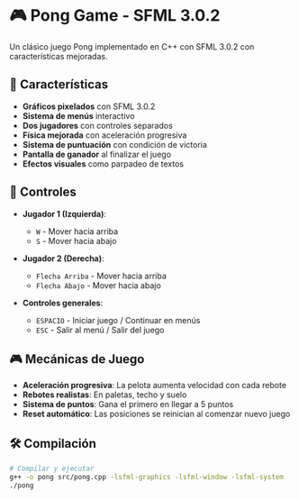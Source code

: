 # 🎮 Pong Game - SFML 3.0.2

Un clásico juego Pong implementado en C++ con SFML 3.0.2 con características mejoradas.

## 🚀 Características
- **Gráficos pixelados** con SFML 3.0.2
- **Sistema de menús** interactivo
- **Dos jugadores** con controles separados
- **Física mejorada** con aceleración progresiva
- **Sistema de puntuación** con condición de victoria
- **Pantalla de ganador** al finalizar el juego
- **Efectos visuales** como parpadeo de textos

## 🎯 Controles
- **Jugador 1 (Izquierda)**: 
  - `W` - Mover hacia arriba
  - `S` - Mover hacia abajo
  
- **Jugador 2 (Derecha)**:
  - `Flecha Arriba` - Mover hacia arriba  
  - `Flecha Abajo` - Mover hacia abajo

- **Controles generales**:
  - `ESPACIO` - Iniciar juego / Continuar en menús
  - `ESC` - Salir al menú / Salir del juego

## 🎮 Mecánicas de Juego
- **Aceleración progresiva**: La pelota aumenta velocidad con cada rebote
- **Rebotes realistas**: En paletas, techo y suelo
- **Sistema de puntos**: Gana el primero en llegar a 5 puntos
- **Reset automático**: Las posiciones se reinician al comenzar nuevo juego

## 🛠 Compilación

```bash
# Compilar y ejecutar
g++ -o pong src/pong.cpp -lsfml-graphics -lsfml-window -lsfml-system
./pong
